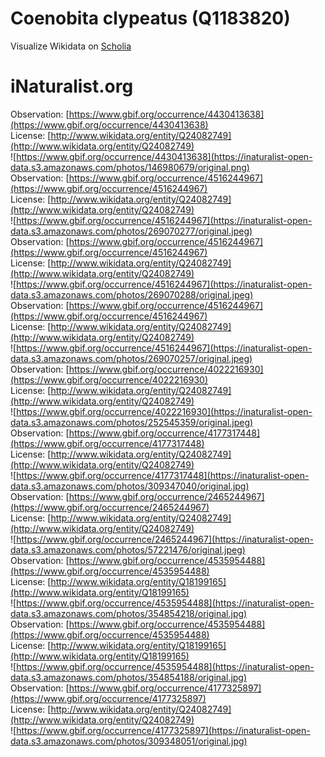 
Coenobita clypeatus (Q1183820)
==============================
  
Visualize Wikidata on [Scholia](https://scholia.toolforge.org/taxon/Q1183820)
# iNaturalist.org
  
Observation: [https://www.gbif.org/occurrence/4430413638](https://www.gbif.org/occurrence/4430413638)  
License: [http://www.wikidata.org/entity/Q24082749](http://www.wikidata.org/entity/Q24082749)  
![https://www.gbif.org/occurrence/4430413638](https://inaturalist-open-data.s3.amazonaws.com/photos/146980679/original.png)  
Observation: [https://www.gbif.org/occurrence/4516244967](https://www.gbif.org/occurrence/4516244967)  
License: [http://www.wikidata.org/entity/Q24082749](http://www.wikidata.org/entity/Q24082749)  
![https://www.gbif.org/occurrence/4516244967](https://inaturalist-open-data.s3.amazonaws.com/photos/269070277/original.jpeg)  
Observation: [https://www.gbif.org/occurrence/4516244967](https://www.gbif.org/occurrence/4516244967)  
License: [http://www.wikidata.org/entity/Q24082749](http://www.wikidata.org/entity/Q24082749)  
![https://www.gbif.org/occurrence/4516244967](https://inaturalist-open-data.s3.amazonaws.com/photos/269070288/original.jpeg)  
Observation: [https://www.gbif.org/occurrence/4516244967](https://www.gbif.org/occurrence/4516244967)  
License: [http://www.wikidata.org/entity/Q24082749](http://www.wikidata.org/entity/Q24082749)  
![https://www.gbif.org/occurrence/4516244967](https://inaturalist-open-data.s3.amazonaws.com/photos/269070257/original.jpeg)  
Observation: [https://www.gbif.org/occurrence/4022216930](https://www.gbif.org/occurrence/4022216930)  
License: [http://www.wikidata.org/entity/Q24082749](http://www.wikidata.org/entity/Q24082749)  
![https://www.gbif.org/occurrence/4022216930](https://inaturalist-open-data.s3.amazonaws.com/photos/252545359/original.jpeg)  
Observation: [https://www.gbif.org/occurrence/4177317448](https://www.gbif.org/occurrence/4177317448)  
License: [http://www.wikidata.org/entity/Q24082749](http://www.wikidata.org/entity/Q24082749)  
![https://www.gbif.org/occurrence/4177317448](https://inaturalist-open-data.s3.amazonaws.com/photos/309347040/original.jpg)  
Observation: [https://www.gbif.org/occurrence/2465244967](https://www.gbif.org/occurrence/2465244967)  
License: [http://www.wikidata.org/entity/Q24082749](http://www.wikidata.org/entity/Q24082749)  
![https://www.gbif.org/occurrence/2465244967](https://inaturalist-open-data.s3.amazonaws.com/photos/57221476/original.jpeg)  
Observation: [https://www.gbif.org/occurrence/4535954488](https://www.gbif.org/occurrence/4535954488)  
License: [http://www.wikidata.org/entity/Q18199165](http://www.wikidata.org/entity/Q18199165)  
![https://www.gbif.org/occurrence/4535954488](https://inaturalist-open-data.s3.amazonaws.com/photos/354854218/original.jpg)  
Observation: [https://www.gbif.org/occurrence/4535954488](https://www.gbif.org/occurrence/4535954488)  
License: [http://www.wikidata.org/entity/Q18199165](http://www.wikidata.org/entity/Q18199165)  
![https://www.gbif.org/occurrence/4535954488](https://inaturalist-open-data.s3.amazonaws.com/photos/354854188/original.jpg)  
Observation: [https://www.gbif.org/occurrence/4177325897](https://www.gbif.org/occurrence/4177325897)  
License: [http://www.wikidata.org/entity/Q24082749](http://www.wikidata.org/entity/Q24082749)  
![https://www.gbif.org/occurrence/4177325897](https://inaturalist-open-data.s3.amazonaws.com/photos/309348051/original.jpg)
